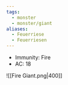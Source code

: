 ```yaml
---
tags:
  - monster
  - monster/giant
aliases:
  - Feuerriese
  - Feuerriesen
---
```

- Immunity: Fire
- AC: 18

![[Fire Giant.png|400]]